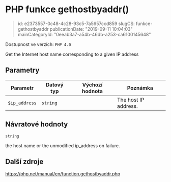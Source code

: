 PHP funkce gethostbyaddr()
================================

> id: e2373557-0c48-4c28-93c5-7a5657ccd859
> slugCS: funkce-gethostbyaddr
> publicationDate: "2019-09-11 10:04:03"
> mainCategoryId: "0eeab3a7-a54b-46db-a253-ca6100145648"

Dostupnost ve verzích: `PHP 4.0`

Get the Internet host name corresponding to a given IP address


Parametry
--------------

| Parametr | Datový typ | Výchozí hodnota | Poznámka |
|-----|-----|-----|-----|
| `$ip_address` | `string` |  | The host IP address. |


Návratové hodnoty
----------------

`string`

the host name or the unmodified ip_address
on failure.

Další zdroje
------------

https://php.net/manual/en/function.gethostbyaddr.php
